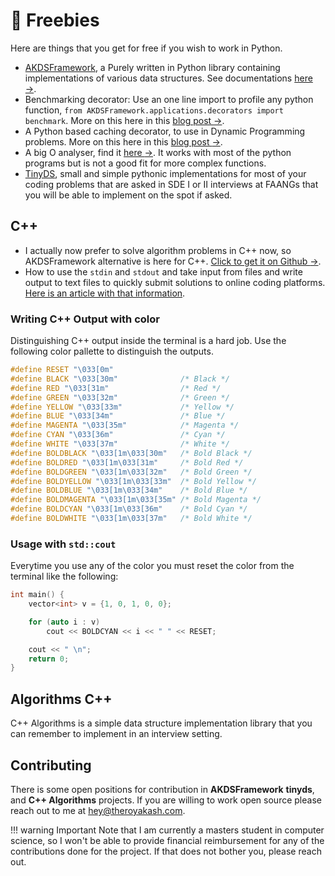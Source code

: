 # :confetti_ball: Freebies
Here are things that you get for free if you wish to work in Python.

- [AKDSFramework](https://github.com/theroyakash/AKDSFramework), a Purely written in Python library containing implementations of various data structures. See documentations [here $\to$](https://docs.akdsframework.theroyakash.com/).
- Benchmarking decorator: Use an one line import to profile any python function, `from AKDSFramework.applications.decorators import benchmark`. More on this here in this [blog post $\to$](https://publications.theroyakash.com/benchmark-your-python-program).
- A Python based caching decorator, to use in Dynamic Programming problems. More on this here in this [blog post $\to$](https://publications.theroyakash.com/cache-your-code).
- A big O analyser, find it [here $\to$](https://publications.theroyakash.com/introducing-an-efficient-big-o-analyzer). It works with most of the python programs but is not a good fit for more complex functions.
- [TinyDS](https://github.com/theroyakash/tinyds), small and simple pythonic implementations for most of your coding problems that are asked in SDE I or II interviews at FAANGs that you will be able to implement on the spot if asked.

## C++
- I actually now prefer to solve algorithm problems in C++ now, so AKDSFramework alternative is here for C++. [Click to get it on Github $\to$](https://github.com/theroyakash/tinydscpp).
- How to use the `stdin` and `stdout` and take input from files and write output to text files to quickly submit solutions to online coding platforms. [Here is an article with that information](/stdinout-usage).

### Writing C++ Output with color
Distinguishing C++ output inside the terminal is a hard job. Use the following color pallette to distinguish the outputs.

```cpp
#define RESET "\033[0m"
#define BLACK "\033[30m"              /* Black */
#define RED "\033[31m"                /* Red */
#define GREEN "\033[32m"              /* Green */
#define YELLOW "\033[33m"             /* Yellow */
#define BLUE "\033[34m"               /* Blue */
#define MAGENTA "\033[35m"            /* Magenta */
#define CYAN "\033[36m"               /* Cyan */
#define WHITE "\033[37m"              /* White */
#define BOLDBLACK "\033[1m\033[30m"   /* Bold Black */
#define BOLDRED "\033[1m\033[31m"     /* Bold Red */
#define BOLDGREEN "\033[1m\033[32m"   /* Bold Green */
#define BOLDYELLOW "\033[1m\033[33m"  /* Bold Yellow */
#define BOLDBLUE "\033[1m\033[34m"    /* Bold Blue */
#define BOLDMAGENTA "\033[1m\033[35m" /* Bold Magenta */
#define BOLDCYAN "\033[1m\033[36m"    /* Bold Cyan */
#define BOLDWHITE "\033[1m\033[37m"   /* Bold White */
```

### Usage with `std::cout`
Everytime you use any of the color you must reset the color from the terminal like the following:

```cpp
int main() {
    vector<int> v = {1, 0, 1, 0, 0};

    for (auto i : v)
        cout << BOLDCYAN << i << " " << RESET;

    cout << " \n";
    return 0;
}
```
## Algorithms C++
C++ Algorithms is a simple data structure implementation library that you can remember to implement in an interview setting.

## Contributing
There is some open positions for contribution in **AKDSFramework** **tinyds**, and **C++ Algorithms** projects. If you are willing to work open source please reach out to me at [hey@theroyakash.com](mailto:hey@theroyakash.com).

!!! warning Important
    Note that I am currently a masters student in computer science, so I won't be able to provide financial reimbursement for any of the contributions done for the project. If that does not bother you, please reach out.
